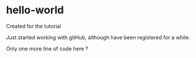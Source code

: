 # hello-world
Created for the tutorial

Just started working with gitHub, although have been registered for a while. 

Only one more line of code here ?
